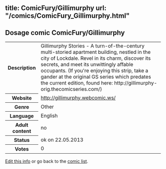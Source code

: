 title: ComicFury/Gillimurphy
url: "/comics/ComicFury_Gillimurphy.html"
---
Dosage comic ComicFury/Gillimurphy
-----------------------------------------

<p id="msg"></p>
<script type="text/javascript">
if (window.location.search === '?edit_info_mail=sent_ok') {
  var elem = document.getElementById("msg");
  elem.innerHTML = 'Edited information sucessfully sent for review, which is usually done daily. Thanks!';
  elem.className = 'ok';
}
</script>
<table class="comicinfo">
<tr>
<th>Description</th><td>Gillimurphy Stories - A turn-of-the-century multi-storied apartment building, nestled in the city of Lockdale. Revel in its charm, discover its secrets, and meet its unwittingly affable occupants. (If you're enjoying this strip, take a gander at the original GS series which predates the current edition, found here: http://gillimurphy-orig.thecomicseries.com/)</td>
</tr>
<tr>
<th>Website</th><td><a href="http://gillimurphy.webcomic.ws/">http://gillimurphy.webcomic.ws/</a></td>
</tr>
<tr>
<th>Genre</th><td>Other</td>
</tr>
<tr>
<th>Language</th><td>English</td>
</tr>
<tr>
<th>Adult content</th><td>no</td>
</tr>
<tr>
<th>Status</th><td>ok on 22.05.2013</td>
</tr>
<tr>
<th>Votes</th><td>0</td>
</tr>
</table>

[Edit this info](ComicFury_Gillimurphy_edit.html) or go back to the [comic list](../comic-index.html).
